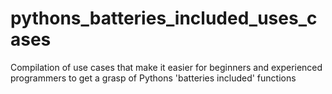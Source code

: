 # pythons_batteries_included_uses_cases
Compilation of use cases that make it easier for beginners and experienced programmers to get a grasp of Pythons 'batteries included' functions
